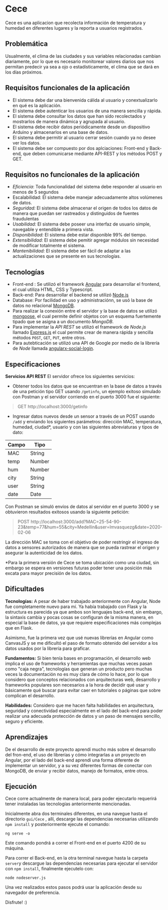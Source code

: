 
# Cece
 Cece es una aplicacion que recolecta información de temperatura y humedad en diferentes lugares y la reporta a usuarios registrados.

## Problemática

Usualmente, el clima de las ciudades y sus variables relacionadas cambian diariamente, por lo que es necesario monitorear valores diarios que nos permitan predecir ya sea a ojo o estadísticamente, el clima que se dará en los días próximos.

## Requisitos funcionales de la aplicación

- El sistema debe dar una bienvenida cálida al usuario y conextualizarlo en qué es la aplicación. 
-  El sistema debe autenticar los usuarios de una manera sencilla y rápida.
- El sistema debe consultar los datos que han sido recolectados y mostrarlos de manera dinámica y agrupada al usuario.
- El sistema debe recibir datos  periódicamente desde un dispositivo Arduino y almacenarlos en una base de datos.
-   El sistema debe permitir al usuario cerrar sesión cuando ya no desee ver los datos.
- El sistema debe ser compuesto por dos aplciaciones: Front-end y Back-end, que deben comunicarse mediante API-REST y los métodos POST y GET.

## Requisitos no funcionales de la aplicación


- *Eficiencia*: Toda funcionalidad del sistema debe responder al usuario en menos de 5 segundos
- Escalabilidad: El sistema debe manejar adecuadamente altos volúmenes de datos.
-   _Seguridad:_  El sistema debe almacenar el origen de todos los datos de manera que puedan ser rastreados y distinguidos de fuentes fraudulentas
-  _Usabilidad:_  El sistema debe poseer una interfaz de usuario simple, navegable y entendible a  primera vista.
-   _Disponibilidad:_  El sistema debe estar disponible 99% del tiempo.
-   _Extensibilidad:_  El sistema debe pemitir agregar módulos sin necesidad de modificar totalmente el sistema.
- *Mantenibilidad:* El sistema debe ser fácil de adaptar a las actualizaciones que se presente en sus tecnologías.

## Tecnologías
- Front-end : Se utilizó el framework  [Angular](https://angular.io/)  para desarrollar el frontend, el cual utiliza HTML, CSS y Typescript.
- Back-end: Para desarrollar el backend se utilizó  [Node.js](https://nodejs.org/es/)  
- Database: Por facilidad en uso y administraciónn, se usó la base de datos no relacional  [MongoDB](https://www.mongodb.com/es).
- Para realizar la conexión entre el servidor y la base de datos se utilizó  [mongoose](https://mongoosejs.com/), el cual permite definir objetos con un esquema fuertemente tipado que se asigna a un documento  _MongoDB_.
- Para implementar la  _API REST_  se utilizó el framework de  _Node.js_  llamado  [Express.js](https://expressjs.com/es/)  el cual permite crear de manera rápida y sencilla métodos  `POST`,  `GET`,  `PUT`, entre otros.
- Para autebticación se utilizó una API de Google por medio de la librería de  _Node_  llamada  [angularx-social-login](https://www.npmjs.com/package/angularx-social-login).

## Especificaciones
**Servicios API REST**
El servidor ofrece los siguientes servicios:

 -   Obtener todos los datos que se encuentran en la base de datos a través de una petición tipo GET  usando `/getinfo`, un ejemplo exitoso simulado con Postman y el servidor corriendo en el puerto 3000 fue el siguiente: 
 > GET http://localhost:3000/getinfo
    
 -  Ingresar datos nuevos desde un sensor a través de un POST usando `/add` y enviando los siguientes parámetros:  dirección MAC, temperatura, humedad, ciudad*, usuario y con las siguientes abreviaturas y tipos de dato:

|Campo|Tipo |
|--|--|
| MAC |  String
|temp|Number
|hum|Number
|city|String
|user|String
|date|Date

Con Postman se simuló envíos de datos al servidor en el puerto 3000 y se obtuvieron resultados exitosos usando la siguiente petición:

> POST http://localhost:3000/add?MAC=25-54-90-23&temp=77&hum=55&city=Medellin&user=lmvasquezg&date=2020-02-06
>
La dirección MAC se toma con el objetivo de poder restringir el ingreso de datos a sensores autorizados de manera que se pueda rastrear el origen y asegurar la autenticidad de los datos.

*Para la primera versión de Cece se toma ubicación como una ciudad, sin embargo se espera en versiones futuras poder tener una posición más excata para mayor precisión de los datos.

## Dificultades

**Tecnologías:**
A pesar de haber trabajado anteriormente con Angular, Node fue completamente nuevo para mí. Ya había trabajado con Flask y la estructura es parecida ya que ambos son lenguajes back-end, sin embargo, la sintaxis cambia y pocas cosas se configuran de la misma manera, en especial la base de datos, ya que requiere especificaciones más complejas que en Flask. 

Asimismo, fue la primera vez que usé nuevas librerías en Angular como CanvasJS y se me dificultó el paso de formato obtenido del servidor a los datos usados por la librería para graficar.

**Fundamentos:**
Si bien tenía bases en programación, el desarrollo web implica el uso de frameworks y herramientas que muchas veces pasan como "caja negra", tecnologías que generan un producto pero muchas veces la documentación no es muy clara de cómo lo hace, por lo que considero que conceptos relacionados con arquitecturas web, desarrollo y frameworks populares son necesarios a la hora de decidir qué usar y básicamente qué buscar para evitar caer en tutoriales o páginas que sobre complican el desarrollo.

**Habilidades:** Considero que me hacen falta habilidades en arquitectura, seguridad y conectividad especialmente en el lado del back-end para poder realizar una adecuada protección de datos y un paso de mensajes sencillo, seguro y eficiente.

## Aprendizajes
De el desarrollo de este proyecto aprendí mucho más sobre el desarrollo del fron-end, el uso de librerías y cómo integrarlas a un proyecto en Angular, por el lado del back-end aprendí una forma diferente de implementar un servidor, y a su vez diferentes formas de conectar con MongoDB, de enviar y recibir datos, manejo de formatos, entre otros.
 

## Ejecución
Cece corre actualmente de manera local, para poder ejecutarlo requerirá tener instaladas las tecnologías anteriormente mencionadas.

Inicialmente abra dos terminales diferentes, en una navegue hasta el directorio `gui/Cece` , allí, descarge las dependencias necesarias utilizando  `npm install` y posteriormente ejecute el comando:

    ng serve -o

Este comando pondrá a correr el Front-end en el puerto 4200 de su máquina.

 Para correr el Back-end, en la otra terminal navegue hasta la carpeta `server`y descargue las dependencias necesarias para ejecutar el servidor con  `npm install`, finalmente ejecutelo con:

`node nodeserver.js`

Una vez realizados estos pasos podrá usar la aplicación desde su navegador de preferencia.

Disfrute! :)

